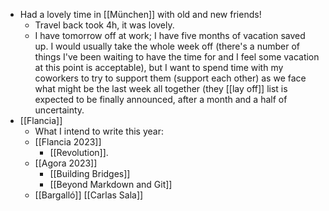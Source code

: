 - Had a lovely time in [[München]] with old and new friends!
  - Travel back took 4h, it was lovely.
  - I have tomorrow off at work; I have five months of vacation saved up. I would usually take the whole week off (there's a number of things I've been waiting to have the time for and I feel some vacation at this point is acceptable), but I want to spend time with my coworkers to try to support them (support each other) as we face what might be the last week all together (they [[lay off]] list is expected to be finally announced, after a month and a half of uncertainty.
- [[Flancia]]
  - What I intend to write this year:
  - [[Flancia 2023]]
    - [[Revolution]].
  - [[Agora 2023]]
    - [[Building Bridges]]
    - [[Beyond Markdown and Git]]
  - [[Bargalló]] [[Carlas Sala]]
